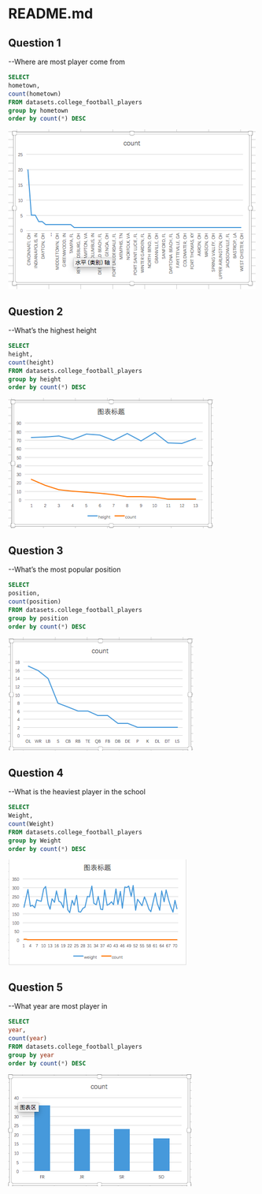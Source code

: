 # README.md
## Question 1
--Where are most player come from

```sql
SELECT
hometown,
count(hometown)
FROM datasets.college_football_players
group by hometown
order by count(*) DESC
```
![README.md](ica4-1.png)

## Question 2
--What’s the highest height

```sql
SELECT
height,
count(height)
FROM datasets.college_football_players
group by height
order by count(*) DESC
```
![README.md](ica4-2.png)

## Question 3
--What’s the most popular position

```sql
SELECT
position,
count(position)
FROM datasets.college_football_players
group by position
order by count(*) DESC
```
![README.md](ica4-3.png)

## Question 4
--What is the heaviest player in the school

```sql
SELECT
Weight,
count(Weight)
FROM datasets.college_football_players
group by Weight
order by count(*) DESC
```
![README.md](ICA4-4.png)

## Question 5
--What year are most player in

```sql
SELECT
year,
count(year)
FROM datasets.college_football_players
group by year
order by count(*) DESC
```
![README.md](ica4-5.png)

